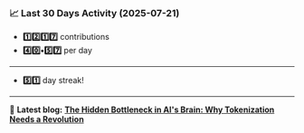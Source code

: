 <!--START_STATS-->
### 📈 Last 30 Days Activity (2025-07-21)  
- **1️⃣2️⃣1️⃣7️⃣** contributions  
- **4️⃣0️⃣•5️⃣7️⃣** per day
---
- **5️⃣1️⃣** day streak!
---
📝 **Latest blog:** [**The Hidden Bottleneck in AI's Brain: Why Tokenization Needs a Revolution**](https://andriak.com/blog/tokenization-revolution)
<!--END_STATS-->
